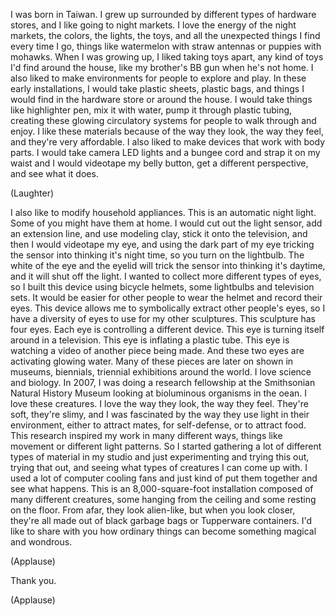 
I was born in Taiwan.
I grew up surrounded by
different types of hardware stores,
and I like going to night markets.
I love the energy of the night markets,
the colors, the lights, the toys,
and all the unexpected things I find every time I go,
things like watermelon with straw antennas
or puppies with mohawks.
When I was growing up, I liked taking toys apart,
any kind of toys I&#39;d find around the house,
like my brother&#39;s BB gun when he&#39;s not home.
I also liked to make environments
for people to explore and play.
In these early installations,
I would take plastic sheets, plastic bags,
and things I would find in the hardware store
or around the house.
I would take things like highlighter pen,
mix it with water, pump it through plastic tubing,
creating these glowing circulatory systems
for people to walk through and enjoy.
I like these materials because of the way they look,
the way they feel, and they&#39;re very affordable.
I also liked to make devices
that work with body parts.
I would take camera LED lights
and a bungee cord and strap it on my waist
and I would videotape my belly button,
get a different perspective,
and see what it does.

(Laughter)

I also like to modify household appliances.
This is an automatic night light.
Some of you might have them at home.
I would cut out the light sensor,
add an extension line,
and use modeling clay,
stick it onto the television,
and then I would videotape my eye,
and using the dark part of my eye
tricking the sensor into thinking it&#39;s night time,
so you turn on the lightbulb.
The white of the eye and the eyelid
will trick the sensor into thinking it&#39;s daytime,
and it will shut off the light.
I wanted to collect more different types of eyes,
so I built this device using bicycle helmets,
some lightbulbs and television sets.
It would be easier for other
people to wear the helmet
and record their eyes.
This device allows me to symbolically
extract other people&#39;s eyes,
so I have a diversity of eyes to use
for my other sculptures.
This sculpture has four eyes.
Each eye is controlling a different device.
This eye is turning itself around in a television.
This eye is inflating a plastic tube.
This eye is watching a video
of another piece being made.
And these two eyes are activating glowing water.
Many of these pieces are later on shown
in museums, biennials, triennial exhibitions
around the world.
I love science and biology.
In 2007, I was doing a research fellowship
at the Smithsonian Natural History Museum
looking at bioluminous organisms in the oean.
I love these creatures. I love the
way they look, the way they feel.
They&#39;re soft, they&#39;re slimy,
and I was fascinated by the way they use light
in their environment,
either to attract mates, for self-defense,
or to attract food.
This research inspired my
work in many different ways,
things like movement or different light patterns.
So I started gathering a lot of
different types of material in my studio
and just experimenting
and trying this out, trying that out,
and seeing what types of creatures I can come up with.
I used a lot of computer cooling fans
and just kind of put them
together and see what happens.
This is an 8,000-square-foot installation
composed of many different creatures,
some hanging from the ceiling
and some resting on the floor.
From afar, they look alien-like,
but when you look closer,
they&#39;re all made out of black garbage bags
or Tupperware containers.
I&#39;d like to share with you how ordinary things
can become something magical and wondrous.

(Applause)

Thank you.

(Applause)

